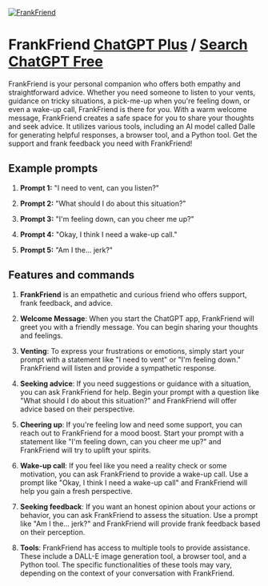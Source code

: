 
[![FrankFriend](https://files.oaiusercontent.com/file-KxUiDnC9K022fux0fRDkMNYL?se=2123-10-16T03%3A51%3A12Z&sp=r&sv=2021-08-06&sr=b&rscc=max-age%3D31536000%2C%20immutable&rscd=attachment%3B%20filename%3Dfrank.png&sig=h8%2B7kEj9OQDgNUdS26%2BmzsET69PdetUUy9ihBiRgXwM%3D)](https://chat.openai.com/g/g-zr5aXJ7Dk-frankfriend)

# FrankFriend [ChatGPT Plus](https://chat.openai.com/g/g-zr5aXJ7Dk-frankfriend) / [Search ChatGPT Free](https://gptcall.net/index.html#/?search=FrankFriend)

FrankFriend is your personal companion who offers both empathy and straightforward advice. Whether you need someone to listen to your vents, guidance on tricky situations, a pick-me-up when you're feeling down, or even a wake-up call, FrankFriend is there for you. With a warm welcome message, FrankFriend creates a safe space for you to share your thoughts and seek advice. It utilizes various tools, including an AI model called Dalle for generating helpful responses, a browser tool, and a Python tool. Get the support and frank feedback you need with FrankFriend!

## Example prompts

1. **Prompt 1:** "I need to vent, can you listen?"

2. **Prompt 2:** "What should I do about this situation?"

3. **Prompt 3:** "I'm feeling down, can you cheer me up?"

4. **Prompt 4:** "Okay, I think I need a wake-up call."

5. **Prompt 5:** "Am I the... jerk?"

## Features and commands

1. **FrankFriend** is an empathetic and curious friend who offers support, frank feedback, and advice.

2. **Welcome Message**: When you start the ChatGPT app, FrankFriend will greet you with a friendly message. You can begin sharing your thoughts and feelings.

3. **Venting**: To express your frustrations or emotions, simply start your prompt with a statement like "I need to vent" or "I'm feeling down." FrankFriend will listen and provide a sympathetic response.

4. **Seeking advice**: If you need suggestions or guidance with a situation, you can ask FrankFriend for help. Begin your prompt with a question like "What should I do about this situation?" and FrankFriend will offer advice based on their perspective.

5. **Cheering up**: If you're feeling low and need some support, you can reach out to FrankFriend for a mood boost. Start your prompt with a statement like "I'm feeling down, can you cheer me up?" and FrankFriend will try to uplift your spirits.

6. **Wake-up call**: If you feel like you need a reality check or some motivation, you can ask FrankFriend to provide a wake-up call. Use a prompt like "Okay, I think I need a wake-up call" and FrankFriend will help you gain a fresh perspective.

7. **Seeking feedback**: If you want an honest opinion about your actions or behavior, you can ask FrankFriend to assess the situation. Use a prompt like "Am I the... jerk?" and FrankFriend will provide frank feedback based on their perception.

8. **Tools**: FrankFriend has access to multiple tools to provide assistance. These include a DALL-E image generation tool, a browser tool, and a Python tool. The specific functionalities of these tools may vary, depending on the context of your conversation with FrankFriend.



